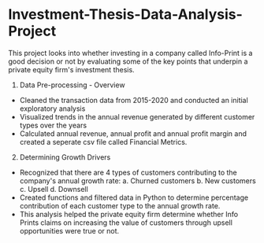 # Investment-Thesis-Data-Analysis-Project

This project looks into whether investing in a company called Info-Print is a good decision or not by evaluating some of the key points that underpin a private equity firm's investment thesis. 

1) Data Pre-processing - Overview
- Cleaned the transaction data from 2015-2020 and conducted an initial exploratory analysis
- Visualized trends in the annual revenue generated by different customer types over the years
- Calculated annual revenue, annual profit and annual profit margin and created a seperate csv file called Financial Metrics. 

2) Determining Growth Drivers
- Recognized that there are 4 types of customers contributing to the company's annual growth rate: 
a. Churned customers
b. New customers
c. Upsell
d. Downsell
- Created functions and filtered data in Python to determine percentage contribution of each customer type to the annual growth rate.
- This analysis helped the private equity firm determine whether Info Prints claims on increasing the value of customers through upsell opportunities were true or not. 
